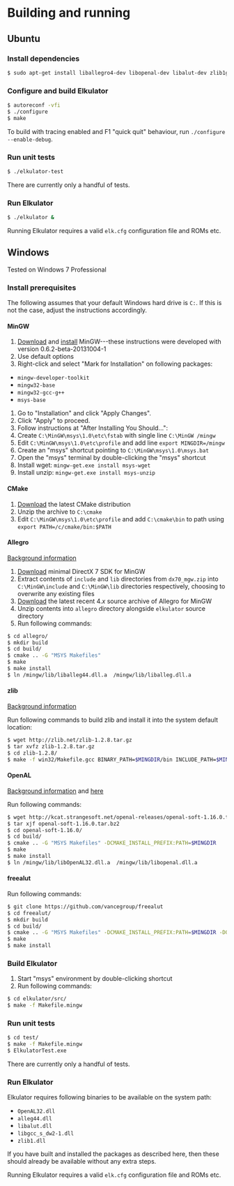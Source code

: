 # Building and running

## <a name="ubuntu"></a>Ubuntu

### Install dependencies

```bash
$ sudo apt-get install liballegro4-dev libopenal-dev libalut-dev zlib1g-dev
```

### Configure and build Elkulator

```bash
$ autoreconf -vfi
$ ./configure
$ make
```

To build with tracing enabled and F1 "quick quit" behaviour, run
`./configure --enable-debug`.

### Run unit tests

```bash
$ ./elkulator-test
```

There are currently only a handful of tests.

### Run Elkulator

```bash
$ ./elkulator &
```

Running Elkulator requires a valid `elk.cfg` configuration file and ROMs etc.

## <a name="windows"></a>Windows

Tested on Windows 7 Professional

### Install prerequisites

The following assumes that your default Windows hard drive is `C:`. If this is
not the case, adjust the instructions accordingly.

#### MinGW

1. [Download](http://downloads.sourceforge.net/project/mingw/Installer/mingw-get-setup.exe)
and [install](http://www.mingw.org/wiki/Getting_Started) MinGW---these
instructions were developed with version 0.6.2-beta-20131004-1
1. Use default options
1. Right-click and select "Mark for Installation" on following packages:
  * `mingw-developer-toolkit`
  * `mingw32-base`
  * `mingw32-gcc-g++`
  * `msys-base`
1. Go to "Installation" and click "Apply Changes".
1. Click "Apply" to proceed.
1. Follow instructions at "After Installing You Should...":
  1. Create `C:\MinGW\msys\1.0\etc\fstab` with single line `C:\MinGW /mingw`
  1. Edit `C:\MinGW\msys\1.0\etc\profile` and add line `export MINGDIR=/mingw`
  1. Create an "msys" shortcut pointing to `C:\MinGW\msys\1.0\msys.bat`
1. Open the "msys" terminal by double-clicking the "msys" shortcut
1. Install wget: `mingw-get.exe install msys-wget`
1. Install unzip: `mingw-get.exe install msys-unzip`

#### CMake

1. [Download](http://www.cmake.org/files/v3.2/cmake-3.2.2-win32-x86.zip) the
latest CMake distribution
1. Unzip the archive to `C:\cmake`
1. Edit `C:\MinGW\msys\1.0\etc\profile` and add `C:\cmake\bin` to path using
`export PATH=/c/cmake/bin:$PATH`

#### Allegro

[Background information](http://alleg.sourceforge.net/stabledocs/en/build/mingw32.html)

1. [Download](http://alleg.sourceforge.net/files/dx70_mgw.zip) minimal DirectX 7
SDK for MinGW
1. Extract contents of `include` and `lib` directories from `dx70_mgw.zip` into
`C:\MinGW\include` and `C:\MinGW\lib` directories respectively, choosing to
overwrite any existing files
1. [Download](http://sourceforge.net/projects/alleg/files/allegro/4.4.1.1/allegro-4.4.1.1.zip)
the latest recent 4._x_ source archive of Allegro for MinGW
1. Unzip contents into `allegro` directory alongside `elkulator` source
directory
1. Run following commands:
```bash
$ cd allegro/
$ mkdir build
$ cd build/
$ cmake .. -G "MSYS Makefiles"
$ make
$ make install
$ ln /mingw/lib/liballeg44.dll.a  /mingw/lib/liballeg.dll.a
```

#### zlib

[Background information](https://wiki.openttd.org/Compiling_on_Windows_using_MinGW#Compiling_zlib)

Run following commands to build zlib and install it into the system default location:

```bash
$ wget http://zlib.net/zlib-1.2.8.tar.gz
$ tar xvfz zlib-1.2.8.tar.gz
$ cd zlib-1.2.8/
$ make -f win32/Makefile.gcc BINARY_PATH=$MINGDIR/bin INCLUDE_PATH=$MINGDIR/include LIBRARY_PATH=$MINGDIR/lib install
```

#### OpenAL

[Background information](http://kcat.strangesoft.net/openal.html#download) and
[here](http://ingar.satgnu.net/devenv/mingw32/local.html#openalsoft)

Run following commands:

```bash
$ wget http://kcat.strangesoft.net/openal-releases/openal-soft-1.16.0.tar.bz2
$ tar xjf openal-soft-1.16.0.tar.bz2
$ cd openal-soft-1.16.0/
$ cd build/
$ cmake .. -G "MSYS Makefiles" -DCMAKE_INSTALL_PREFIX:PATH=$MINGDIR
$ make
$ make install
$ ln /mingw/lib/libOpenAL32.dll.a  /mingw/lib/libopenal.dll.a
```

#### freealut

Run following commands:

```bash
$ git clone https://github.com/vancegroup/freealut
$ cd freealut/
$ mkdir build
$ cd build/
$ cmake .. -G "MSYS Makefiles" -DCMAKE_INSTALL_PREFIX:PATH=$MINGDIR -DOPENAL_INCLUDE_DIR=$MINGDIR/include/ -DOPENAL_LIBRARY=$MINGDIR/lib/libOpenAL32.dll.a
$ make
$ make install
```

### Build Elkulator

1. Start "msys" environment by double-clicking shortcut
1. Run following commands:

```bash
$ cd elkulator/src/
$ make -f Makefile.mingw
```

### Run unit tests

```bash
$ cd test/
$ make -f Makefile.mingw
$ ElkulatorTest.exe
```

There are currently only a handful of tests.

### Run Elkulator

Elkulator requires following binaries to be available on the system path:

* `OpenAL32.dll`
* `alleg44.dll`
* `libalut.dll`
* `libgcc_s_dw2-1.dll`
* `zlib1.dll`

If you have built and installed the packages as described here, then these
should already be available without any extra steps.

Running Elkulator requires a valid `elk.cfg` configuration file and ROMs etc.
